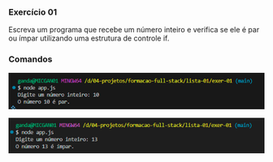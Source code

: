 ### Exercício 01

Escreva um programa que recebe um número inteiro e verifica se ele é par ou ímpar utilizando uma estrutura de controle if.

### Comandos

![alt text](image.png)

![alt text](image-1.png)